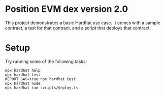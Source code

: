 # Position EVM dex version 2.0

This project demonstrates a basic Hardhat use case. It comes with a sample contract, a test for that contract, and a script that deploys that contract.

# Setup


Try running some of the following tasks:

```shell
npx hardhat help
npx hardhat test
REPORT_GAS=true npx hardhat test
npx hardhat node
npx hardhat run scripts/deploy.ts
```
